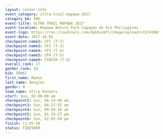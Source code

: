 ```yaml
---
layout: runner-info 
event_category: ultra-trail-mapawa-2017 
category_km: 50K 
event-title: ULTRA TRAIL MAPAWA 2017 
event-location: Mapawa Nature Park Cagayan de Oro Philippines 
event-logo: https://res.cloudinary.com/dykbosktl/image/upload/v1574386563/Logo/image-asset_plfjxn.jpg 
event-date: 2017-10-01 
checkpoint-name2: CP1 (T-2) 
checkpoint-name3: CP2 (T-3) 
checkpoint-name4: CP3 (T-4) 
checkpoint-name5: CP4 (T-5) 
checkpoint-name6: FINISH (T-6) 
overall_rank: 27
gender_rank: 24
bib: 50067
first_name: Ramie
last_name: Amigleo
gender: M
team_name: Ultra Runners
start: Sun, 03-00-00 am
checkpoint2: Sun, 06-19-46 am
checkpoint3: Sun, 08-27-55 am
checkpoint4: Sun, 09-58-16 am
checkpoint5: Sun, 01-19-27 pm
checkpoint6: Sun, 02-05-58 pm
finish: 11-05-58
status: FINISHER
---
```

